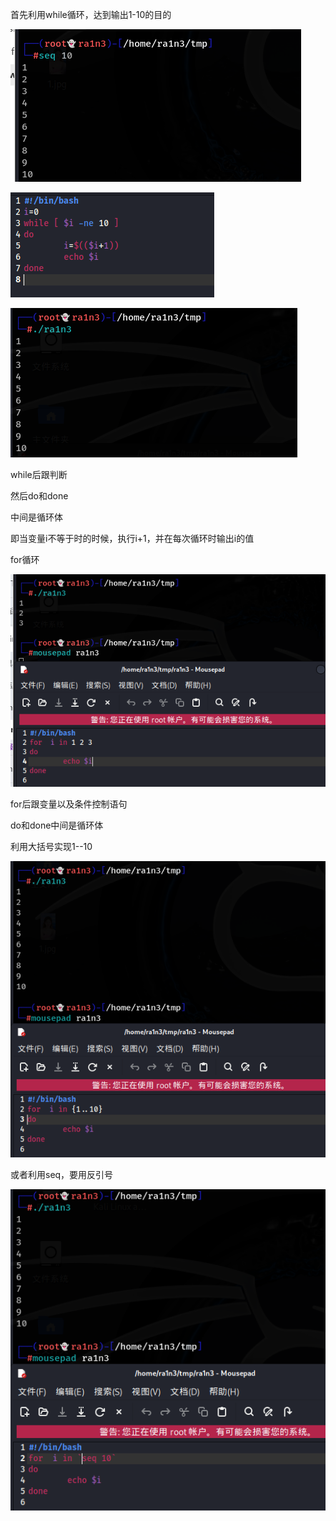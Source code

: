 首先利用while循环，达到输出1-10的目的

![image-20250310082727040](./assets/image-20250310082727040.png)

![image-20250310082728650](./assets/image-20250310082728650.png)

![image-20250310082730306](./assets/image-20250310082730306.png)

while后跟判断

然后do和done

中间是循环体

即当变量i不等于时的时候，执行i+1，并在每次循环时输出i的值





for循环

![image-20250310082739362](./assets/image-20250310082739362.png)

for后跟变量以及条件控制语句

do和done中间是循环体

利用大括号实现1--10

![image-20250310082745180](./assets/image-20250310082745180.png)



或者利用seq，要用反引号

![image-20250310082749501](./assets/image-20250310082749501.png)